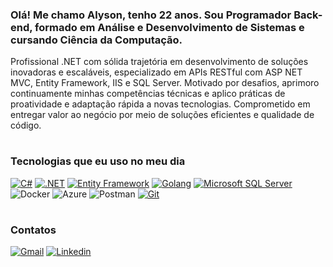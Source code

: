 ### Olá! Me chamo Alyson, tenho 22 anos. Sou Programador Back-end, formado em Análise e Desenvolvimento de Sistemas e cursando Ciência da Computação.

Profissional .NET com sólida trajetória em desenvolvimento de soluções inovadoras e escaláveis, especializado em APIs RESTful com ASP NET MVC, Entity Framework, IIS e SQL Server. Motivado por desafios, aprimoro continuamente minhas competências técnicas e aplico práticas de proatividade e adaptação rápida a novas tecnologias. Comprometido em entregar valor ao negócio por meio de soluções eficientes e qualidade de código.

#
### Tecnologias que eu uso no meu dia

[![C#](https://img.shields.io/badge/C%23-239120?style=for-the-badge&logo=c-sharp&logoColor=white)]()
[![.NET](https://img.shields.io/badge/.NET-5C2D91?style=for-the-badge&logo=.net&logoColor=white)]()
[![Entity Framework](https://img.shields.io/badge/-Entity_Framework-8C3D65?logo=dotnet&logoColor=white)]()
[![Golang](https://img.shields.io/badge/Go-00ADD8?style=for-the-badge&logo=go&logoColor=white)]()
[![Microsoft SQL Server](https://img.shields.io/badge/Microsoft%20SQL%20Server-CC2927.svg?style=for-the-badge&logo=Microsoft-SQL-Server&logoColor=white)]()
![Docker](https://img.shields.io/badge/docker-%230db7ed.svg?style=for-the-badge&logo=docker&logoColor=white)
![Azure](https://img.shields.io/badge/azure-%230072C6.svg?style=for-the-badge&logo=microsoftazure&logoColor=white)
![Postman](https://img.shields.io/badge/Postman-FF6C37?style=for-the-badge&logo=postman&logoColor=white)
[![Git](https://img.shields.io/badge/GIT-E44C30?style=for-the-badge&logo=git&logoColor=white)]()

#
### Contatos
[![Gmail](https://img.shields.io/badge/Gmail-D14836?style=for-the-badge&logo=gmail&logoColor=white)](mailto:alysonsouza36@gmail.com)
[![Linkedin](https://img.shields.io/badge/LinkedIn-0A66C2.svg?style=for-the-badge&logo=LinkedIn&logoColor=white)](https://www.linkedin.com/in/alyson-carregosa/)
#

